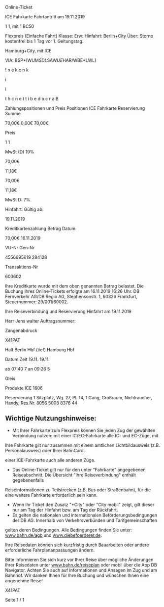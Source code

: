 Online-Ticket

ICE Fahrkarte
Fahrtantritt am 19.11.2019

1
1, mit 1 BC50

Flexpreis (Einfache Fahrt)
Klasse:
Erw:
Hinfahrt: Berlin+City
Über:
Storno kostenfrei bis 1 Tag vor 1. Geltungstag.

 Hamburg+City, mit ICE

VIA: BSP*(WUM*SDL*SAW*UE*HAR/WBE*LWL)

!
n
e
k
c
n
k

i

i

t
h
c
n
e
t
t
i
b
e
d
o
c
r
a
B

Zahlungspositionen und Preis
Positionen
ICE Fahrkarte
Reservierung
Summe

70,00€
0,00€
70,00€

Preis

1
1

MwSt (D) 19%

70,00€

11,18€

70,00€

11,18€

MwSt D: 7%

Hinfahrt:
Gültig ab:

19.11.2019

Kreditkartenzahlung
Betrag
Datum

70,00€
16.11.2019

VU-Nr
Gen-Nr

4556695619
284128

Transaktions-Nr

603602

Ihre Kreditkarte wurde mit dem oben genannten Betrag belastet. Die Buchung Ihres
Online-Tickets erfolgte am 16.11.2019 16:26 Uhr. DB Fernverkehr AG/DB Regio AG,
Stephensonstr. 1, 60326 Frankfurt, Steuernummer: 29/001/60002.

Ihre Reiseverbindung und Reservierung Hinfahrt am 19.11.2019

Herr  Jens walter
Auftragsnummer:

Zangenabdruck

X41PAT

Halt
Berlin Hbf (tief)
Hamburg Hbf

Datum Zeit
19.11.
19.11.

ab 07:40 7
an 09:26 5

Gleis

Produkte
ICE 1606

Reservierung
1 Sitzplatz, Wg. 27, Pl. 14, 1 Gang, Großraum,
Nichtraucher, Handy, Res.Nr. 8056 5008 8376 44

Wichtige Nutzungshinweise:
-
- Mit Ihrer Fahrkarte zum Flexpreis können Sie jeden Zug der gewählten Verbindung nutzen: mit einer IC/EC-Fahrkarte alle IC- und EC-Züge, mit

Ihre Fahrkarte gilt nur zusammen mit einem amtlichen Lichtbildausweis (z.B. Personalausweis) oder Ihrer BahnCard.

einer ICE-Fahrkarte auch alle anderen Züge.

- Das Online-Ticket gilt nur für den unter "Fahrkarte" angegebenen Reiseabschnitt. Die Übersicht "Ihre Reiseverbindung" enthält gegebenenfalls

Reiseinformationen zu Teilstrecken (z.B. Bus oder Straßenbahn), für die eine weitere Fahrkarte erforderlich sein kann.
- Wenn Ihr Ticket den Zusatz "+City" oder "City mobil" zeigt, gilt dieser nur am Tag der Hinfahrt bzw. am Tag der Rückfahrt.
- Es gelten die nationalen und internationalen Beförderungsbedingungen der DB AG. Innerhalb von Verkehrsverbünden und Tarifgemeinschaften

gelten deren Bedingungen. Alle Bedingungen finden Sie unter: www.bahn.de/agb und www.diebefoerderer.de.

Ihre Reisedaten können sich kurzfristig durch Bauarbeiten oder andere erforderliche Fahrplananpassungen ändern.

Bitte informieren Sie sich kurz vor Ihrer Reise über mögliche Änderungen Ihrer Reisedaten unter www.bahn.de/reiseplan oder mobil über die
App DB Navigator. Achten Sie auch auf Informationen und Ansagen im Zug und am Bahnhof. Wir danken Ihnen für Ihre Buchung und wünschen
Ihnen eine angenehme Reise!

X41PAT

Seite 1 / 1

